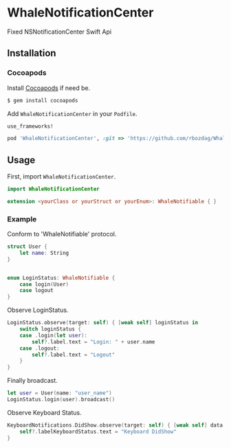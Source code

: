 # WhaleNotificationCenter
Fixed NSNotificationCenter Swift Api

## Installation

### Cocoapods

Install [Cocoapods](https://cocoapods.org/#install) if need be.

```bash
$ gem install cocoapods
```

Add `WhaleNotificationCenter` in your `Podfile`.

```ruby
use_frameworks!

pod 'WhaleNotificationCenter', :git => 'https://github.com/rbozdag/WhaleNotificationCenter.git'
```

## Usage

First, import `WhaleNotificationCenter`.

```swift
import WhaleNotificationCenter
```


```swift
extension <yourClass or yourStruct or yourEnum>: WhaleNotifiable { }
```

### Example
Conform to 'WhaleNotifiable' protocol.
```swift
struct User {
    let name: String
}


enum LoginStatus: WhaleNotifiable {
    case login(User)
    case logout
}
```

Observe LoginStatus.
```swift
LoginStatus.observe(target: self) { [weak self] loginStatus in
    switch loginStatus {
    case .login(let user):
        self?.label.text = "Login: " + user.name
    case .logout:
        self?.label.text = "Logout"
    }
}
```

Finally broadcast.
```swift
let user = User(name: "user_name")
LoginStatus.login(user).broadcast()
```

Observe Keyboard Status.
```swift
KeyboardNotifications.DidShow.observe(target: self) { [weak self] data in
    self?.labelKeyboardStatus.text = "Keyboard DidShow"
}
```

